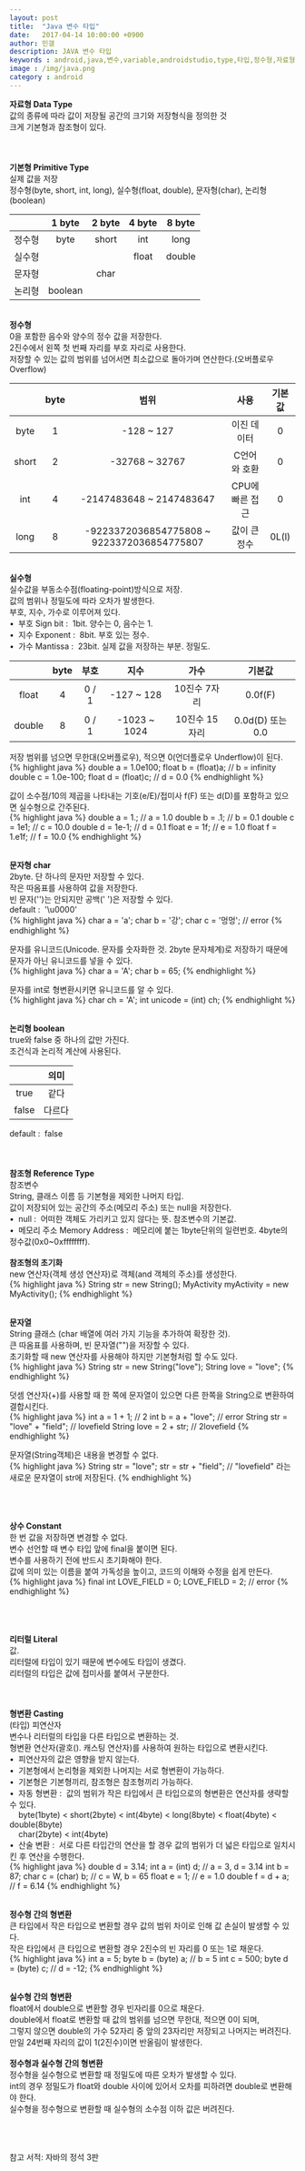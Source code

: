 ```yaml
---
layout: post
title:  "Java 변수 타입"
date:   2017-04-14 10:00:00 +0900
author: 민갤
description: JAVA 변수 타입
keywords : android,java,변수,variable,androidstudio,type,타입,정수형,자료형,기본형,언어,자바의 정석,프로그래밍
image : /img/java.png
category : android
---
```


<div><strong class="h2">자료형 Data Type</strong></div>

<div>값의 종류에 따라 값이 저장될 공간의 크기와 저장형식을 정의한 것</div>
<div>크게 기본형과 참조형이 있다.</div>
<br>
<br>
<br>

<div><strong class="h2">기본형 Primitive Type</strong></div>

<div>실제 값을 저장</div>
<div>정수형(byte, short, int, long), 실수형(float, double), 문자형(char), 논리형(boolean)</div>

| |1 byte|2 byte|4 byte|8 byte|
|:-:|:-:|:-:|:-:|:-:|
|정수형|byte|short|int|long|
|실수형|||float|double|
|문자형||char|||
|논리형|boolean||||

<br>
  

<div><strong>정수형</strong></div>

<div>0을 포함한 음수와 양수의 정수 값을 저장한다.</div>
<div>2진수에서 왼쪽 첫 번째 자리를 부호 자리로 사용한다.</div>
<div>저장할 수 있는 값의 범위를 넘어서면 최소값으로 돌아가며 연산한다.(오버플로우 Overflow)</div>

| |byte|범위|사용|기본값|
|:-:|:-:|:-:|:-:|:-:|
|byte|1|-128 ~ 127|이진 데이터|0|
|short|2|-32768 ~ 32767|C언어와 호환|0|
|int|4|-2147483648 ~ 2147483647|CPU에 빠른 접근|0|
|long|8|-9223372036854775808 ~ 9223372036854775807|값이 큰 정수|0L(l)|

<br>
 

<div><strong>실수형</strong></div>

<div>실수값을 부동소수점(floating-point)방식으로 저장.</div>
<div>값의 범위나 정밀도에 따라 오차가 발생한다.</div>
<div>부호, 지수, 가수로 이루어져 있다.</div>
<div>&#149;&nbsp; 부호 Sign bit :&nbsp; 1bit. 양수는 0, 음수는 1.</div>
<div>&#149;&nbsp; 지수 Exponent :&nbsp; 8bit. 부호 있는 정수.</div>
<div>&#149;&nbsp; 가수 Mantissa :&nbsp; 23bit. 실제 값을 저장하는 부분. 정밀도.</div>

| |byte|부호|지수|가수|기본값|
|:-:|:-:|:-:|:-:|:-:|:-:|
|float|4|0 / 1|-127 ~ 128|10진수 7자리|0.0f(F)|
|double|8|0 / 1|-1023 ~ 1024|10진수 15자리|0.0d(D) 또는 0.0|

<div>저장 범위를 넘으면 무한대(오버플로우), 적으면 0(언더플로우 Underflow)이 된다.</div>
{% highlight java %}
double a = 1.0e100;
float b = (float)a;   // b = infinity
double c = 1.0e-100;
float d = (float)c;   // d = 0.0
{% endhighlight %}<p></p> 

<div>값이 소수점/10의 제곱을 나타내는 기호(e/E)/접미사 f(F) 또는 d(D)를 포함하고 있으면 실수형으로 간주된다.</div>
{% highlight java %}
double a = 1.;      // a = 1.0
double b = .1;      // b = 0.1
double c = 1e1;      // c = 10.0
double d = 1e-1;     // d = 0.1
float e = 1f;       // e = 1.0
float f = 1.e1f;    // f = 10.0
{% endhighlight %}<p></p>
<br>
 

<div><strong> 문자형 char</strong></div>

<div>2byte. <span class="blue">단 하나의 문자</span>만 저장할 수 있다.</div>
<div>작은 따옴표를 사용하여 값을 저장한다.</div>
<div>빈 문자('')는 안되지만 공백(' ')은 저장할 수 있다.</div>
<div>default :&nbsp; '\u0000'</div>
{% highlight java %}
char a = 'a';
char b = '강';
char c = '멍멍';  // error
{% endhighlight %}<p></p> 

<div>문자를 유니코드(Unicode. 문자를 숫자화한 것. 2byte 문자체계)로 저장하기 때문에 문자가 아닌 유니코드를 넣을 수 있다.</div>
{% highlight java %}
char a = 'A';
char b = 65;
{% endhighlight %}<p></p> 

<div>문자를 int로 형변환시키면 유니코드를 알 수 있다.</div>
{% highlight java %}
char ch = 'A';
int unicode = (int) ch;
{% endhighlight %}<p></p>
<br>

<div><strong> 논리형 boolean</strong></div>

<div>true와 false 중 하나의 값만 가진다.</div>
<div>조건식과 논리적 계산에 사용된다.</div>

| |의미|
|:-:|:-:|
|true|같다|
|false|다르다|

<div>default :&nbsp; false</div>
<br>
<br>
<br>


<div><strong class="h2">참조형 Reference Type</strong></div>

<div>참조변수</div>
<div>String, 클래스 이름 등 기본형을 제외한 나머지 타입.</div>
<div>값이 저장되어 있는 공간의 주소(메모리 주소) 또는 null을 저장한다.</div>
<div>&#149;&nbsp; null :&nbsp; 어떠한 객체도 가리키고 있지 않다는 뜻. 참조변수의 기본값.</div>
<div>&#149;&nbsp; 메모리 주소 Memory Address :&nbsp; 메모리에 붙는 1byte단위의 일련번호. 4byte의 정수값(0x0~0xffffffff).</div>
<br>

<div><strong> 참조형의 초기화</strong></div>

<div>new 연산자(객체 생성 연산자)로 객체(and 객체의 주소)를 생성한다. </div>
{% highlight java %}
String str = new String();
MyActivity myActivity = new MyActivity();
{% endhighlight %}<p></p>
<br>

<div><strong>문자열</strong></div>
<div><span class="blue">String 클래스</span> (char 배열에 여러 가지 기능을 추가하여 확장한 것).</div>
<div>큰 따옴표를 사용하며, 빈 문자열("")을 저장할 수 있다.</div>
<div>초기화할 때 new 연산자를 사용해야 하지만 기본형처럼 할 수도 있다.</div>
{% highlight java %}
String str = new String("love");
String love = "love";
{% endhighlight %}<p></p> 

<div>덧셈 연산자(+)를 사용할 때 한 쪽에 문자열이 있으면 다른 한쪽을 String으로 변환하여 결합시킨다.</div>
{% highlight java %}
int a = 1 + 1;                  // 2
int b = a + "love";             // error
String str = "love" + "field";  // lovefield
String love = 2 + str;          // 2lovefield
{% endhighlight %}<p></p>

<div>문자열(String객체)은 내용을 변경할 수 없다.</div> 
{% highlight java %}
String str = "love"; 
str = str + "field";  // "lovefield" 라는 새로운 문자열이 str에 저장된다.
{% endhighlight %}<p></p>
<br>
<br>
<br>

<div><strong class="h2">상수 Constant</strong></div>

<div>한 번 값을 저장하면 변경할 수 없다.</div>
<div>변수 선언할 때 변수 타입 앞에 final을 붙이면 된다. </div>
<div>변수를 사용하기 전에 반드시 초기화해야 한다.</div>
<div>값에 의미 있는 이름을 붙여 가독성을 높이고, 코드의 이해와 수정을 쉽게 만든다.</div>
{% highlight java %}
final int LOVE_FIELD = 0;
LOVE_FIELD = 2;  // error
{% endhighlight %}<p></p>
<br>
<br>
<br>

<div><strong class="h2">리터럴 Literal</strong></div>

<div>값.</div>
<div>리터럴에 타입이 있기 때문에 변수에도 타입이 생겼다.</div>
<div>리터럴의 타입은 값에 접미사를 붙여서 구분한다.</div>
<br>
<br>
<br>

<div><strong class="h2">형변환 Casting</strong></div>

<div><span class="blue">(타입)</span> <span class="red">피연산자</span></div>

<div>변수나 리터럴의 타입을 다른 타입으로 변환하는 것.</div>
<div>형변환 연산자(괄호(). 캐스팅 연산자)를 사용하여 원하는 타입으로 변환시킨다.</div>

<div>&#149;&nbsp; 피연산자의 값은 영향을 받지 않는다.</div>
<div>&#149;&nbsp; 기본형에서 논리형을 제외한 나머지는 서로 형변환이 가능하다.</div>
<div>&#149;&nbsp; 기본형은 기본형끼리, 참조형은 참조형끼리 가능하다.</div>
<div>&#149;&nbsp; 자동 형변환 :&nbsp; 값의 범위가 작은 타입에서 큰 타입으로의 형변환은 연산자를 생략할 수 있다. </div>
<div>&nbsp; &nbsp; byte(1byte) < short(2byte) < int(4byte) < long(8byte) < float(4byte) < double(8byte)</div>
<div>&nbsp; &nbsp; char(2byte) < int(4byte)</div>
<div>&#149;&nbsp; 산술 변환 :&nbsp; 서로 다른 타입간의 연산을 할 경우 값의 범위가 더 넓은 타입으로 일치시킨 후 연산을 수행한다. </div>
{% highlight java %}
double d = 3.14;   
int a = (int) d;   // a = 3, d = 3.14
int b = 87;        
char c = (char) b; // c = W, b = 65
float e = 1;       // e = 1.0
double f = d + a;  // f = 6.14
{% endhighlight %}<p></p>
<br> 

<div><strong>정수형 간의 형변환</strong></div>

<div>큰 타입에서 작은 타입으로 변환할 경우 값의 범위 차이로 인해 값 손실이 발생할 수 있다.</div>
<div>작은 타입에서 큰 타입으로 변환할 경우 2진수의 빈 자리를 0 또는 1로 채운다.</div>
{% highlight java %}
int a = 5;
byte b = (byte) a;  // b = 5
int c = 500;
byte d = (byte) c;  // d = -12;
{% endhighlight %}<p></p>
<br>

<div><strong>실수형 간의 형변환</strong></div>

<div>float에서 double으로 변환할 경우 빈자리를 0으로 채운다.</div>
<div>double에서 float로 변환할 때 값의 범위를 넘으면 무한대, 적으면 0이 되며,</div>
<div>그렇지 않으면 double의 가수 52자리 중 앞의 23자리만 저장되고 나머지는 버려진다.</div>
<div>만일 24번째 자리의 값이 1(2진수)이면 반올림이 발생한다.</div>
<br>

<div><strong>정수형과 실수형 간의 형변환</strong></div>

<div>정수형을 실수형으로 변환할 때 정밀도에 따른 오차가 발생할 수 있다.</div>
<div>int의 경우 정밀도가 float와 double 사이에 있어서 오차를 피하려면 double로 변환해야 한다.</div>
<div>실수형을 정수형으로 변환할 때 실수형의 소수점 이하 값은 버려진다.</div>
<br>
<br>
<br>

참고 서적: 자바의 정석 3판
